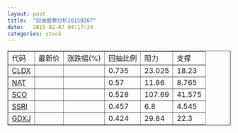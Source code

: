 ```yaml
---
layout: post
title:  "回抽股票分析20150207"
date:   2015-02-07 04:17:34
categories: stock
---
```

<script type="text/javascript">
var stockList = []
stockList.push('gb_cldx');
stockList.push('gb_nat');
stockList.push('gb_sco');
stockList.push('gb_ssri');
stockList.push('gb_gdxj');
</script>
<table border="1">
 <tr>
 <td>代码</td>
 <td>最新价</td>
 <td>涨跌幅(%)</td>
 <td>回抽比例</td>
 <td>阻力</td>
 <td>支撑</td>
</tr>
  <tr id="cldx">
  <td><a href="http://stock.finance.sina.com.cn/usstock/quotes/CLDX.html" target="_blank">CLDX</a></td><td></td><td></td><td>0.735</td><td>23.025</td><td>18.23</td></tr>
  <tr id="nat">
  <td><a href="http://stock.finance.sina.com.cn/usstock/quotes/NAT.html" target="_blank">NAT</a></td><td></td><td></td><td>0.57</td><td>11.66</td><td>8.765</td></tr>
  <tr id="sco">
  <td><a href="http://stock.finance.sina.com.cn/usstock/quotes/SCO.html" target="_blank">SCO</a></td><td></td><td></td><td>0.528</td><td>107.69</td><td>41.575</td></tr>
  <tr id="ssri">
  <td><a href="http://stock.finance.sina.com.cn/usstock/quotes/SSRI.html" target="_blank">SSRI</a></td><td></td><td></td><td>0.457</td><td>6.8</td><td>4.545</td></tr>
  <tr id="gdxj">
  <td><a href="http://stock.finance.sina.com.cn/usstock/quotes/GDXJ.html" target="_blank">GDXJ</a></td><td></td><td></td><td>0.424</td><td>29.84</td><td>22.3</td></tr>
</table>
